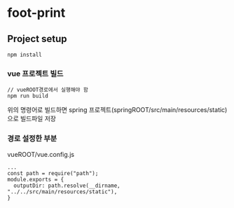 # foot-print

## Project setup
```
npm install
```

### vue 프로젝트 빌드
```
// vueROOT경로에서 실행해야 함 
npm run build 
```

위의 명령어로 빌드하면 spring 프로젝트(springROOT/src/main/resources/static)으로 빌드파일 저장

### 경로 설정한 부분
vueROOT/vue.config.js
```
...
const path = require("path");
module.exports = {
  outputDir: path.resolve(__dirname, "../../src/main/resources/static"),
}

```
